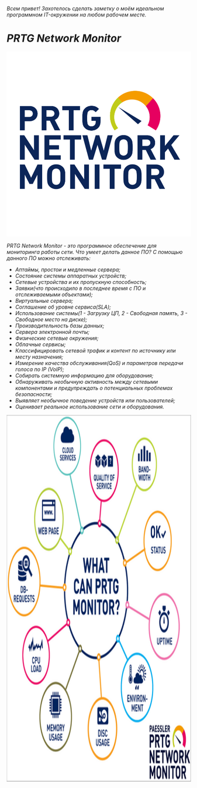 *Всем привет! Захотелось сделать заметку о моём идеальном программном IT-окружении на любом рабочем месте.*

# *PRTG Network Monitor*

![PRTG Network Monitor](https://github.com/dimoroz772/My_ideal_software_IT-environment/blob/main/PRTG%20Network%20Monitor.png)

*PRTG Network Monitor - это программное обеспечение для мониторинга работы сети. Что умеет делать данное ПО? С помощью данного ПО можно отслеживать:*

- *Аптаймы, простои и медленные сервера;*
- *Состояние системы аппаратных устройств;*
- *Сетевые устройства и их пропускную способность;*
- *Заявки(что происходило в последнее время с ПО и отслеживаемыми объектами);*
- *Виртуальные сервера;*
- *Соглашение об уровне сервиса(SLA);*
- *Использование системы(1 - Загрузку ЦП, 2 - Свободная память, 3 - Свободное место на диске);*
- *Производительность базы данных;*
- *Сервера электронной почты;*
- *Физические сетевые окружения;*
- *Облачные сервисы;*
- *Классифицировать сетевой трафик и контент по источнику или месту назначения;*
- *Измерение качества обслуживания(QoS) и параметров передачи голоса по IP (VoIP);*
- *Собирать системную информацию для оборудования;*
- *Обнаруживать необычную активность между сетевыми компонентами и предупреждать о потенциальных проблемах безопасности;*
- *Выявляет необычное поведение устройств или пользователей;*
- *Оценивает реальное использование сети и оборудования.*

<p align="center">
  <img width="1000" height="1000" src="https://github.com/dimoroz772/My_ideal_software_IT-environment/blob/main/Monitoring.png">
</p>


